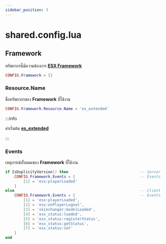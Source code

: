 ```yaml
---
sidebar_position: 3
---
```


# shared.config.lua

## Framework

ทรัพยากรนี้มีความต้องการ **[ESX Framework](https://github.com/esx-framework)**

```lua
CONFIG.Framework = {}
```

### Resource.Name

ชื่อทรัพยากรของ **Framework** ที่ใช้งาน

```lua
CONFIG.Framework.Resource.Name = 'es_extended'
```

:::info

ค่าเริ่มต้น **[es_extended](https://github.com/esx-framework/esx-legacy/tree/main/%5Besx%5D/es_extended)**

:::

### Events

เหตุการณ์ทั้งหมดของ **Framework** ที่ใช้งาน

```lua
if IsDuplicityVersion() then                                -- Server
    CONFIG.Framework.Events = {                             -- Events
        [1] = 'esx:playerLoaded'
    }
else                                                        -- Client
    CONFIG.Framework.Events = {                             -- Events
        [1] = 'esx:playerLoaded',
        [2] = 'esx:onPlayerLogout',
        [3] = 'skinchanger:modelLoaded',
        [4] = 'esx_status:loaded',
        [5] = 'esx_status:registerStatus',
        [6] = 'esx_status:getStatus',
        [7] = 'esx_status:set'
    }
end
```

